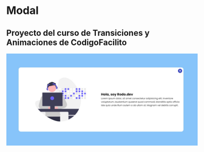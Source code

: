 # Modal

## Proyecto del curso de Transiciones y Animaciones de CodigoFacilito

![Screenshot](cap.jpg)
